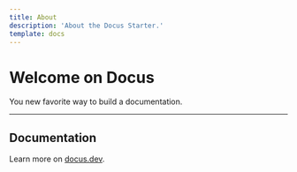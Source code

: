 ```yaml
---
title: About
description: 'About the Docus Starter.'
template: docs
---
```


# Welcome on Docus

You new favorite way to build a documentation.

---

## Documentation

Learn more on [docus.dev](https://docus.dev).
